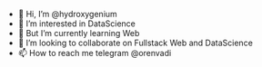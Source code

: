 - 👋 Hi, I’m @hydroxygenium
- 👀 I’m interested in DataScience
- 🌱 But I’m currently learning Web
- 💞️ I’m looking to collaborate on Fullstack Web and DataScience
- 📫 How to reach me telegram @orenvadi
